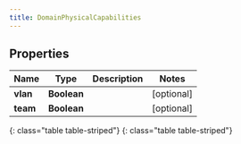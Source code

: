 ```yaml
---
title: DomainPhysicalCapabilities
---
```


## Properties

| Name | Type | Description | Notes |
| ------------ | ------------- | ------------- | ------------- |
| **vlan** | **Boolean** |  |  [optional] |
| **team** | **Boolean** |  |  [optional] |
{: class="table table-striped"}
{: class="table table-striped"}


